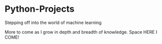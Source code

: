 # Python-Projects
Stepping off into the world of machine learning 

More to come as I grow in depth and breadth of knowledge. Space HERE I COME!
